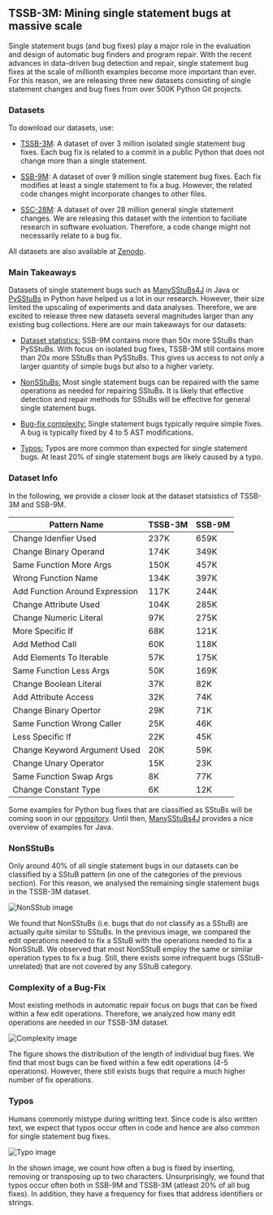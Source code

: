 ## TSSB-3M: Mining single statement bugs at massive scale

Single statement bugs (and bug fixes) play a major role in the evaluation and design of automatic bug finders and
program repair. With the recent advances in data-driven
bug detection and repair, single statement bug fixes at the scale of millionth examples become more important than ever. For this reason, we are releasing three new
datasets consisting of single statement changes and bug fixes from over 500K Python Git projects.

### Datasets
To download our datasets, use:

* [TSSB-3M](https://tssb3m.s3.eu-west-1.amazonaws.com/tssb_data_3M.zip): A dataset of over 3 million isolated single statement bug fixes. Each bug fix is related to a commit in a public Python that does not change more than a single statement.

* [SSB-9M](https://tssb3m.s3.eu-west-1.amazonaws.com/ssb_data_9M.zip): A dataset of over 9 million single statement bug fixes. Each fix modifies at least a single statement to fix a bug. However, the related code changes might incorporate changes to other files.

* [SSC-28M](https://tssb3m.s3.eu-west-1.amazonaws.com/ssc_data_28M.zip): A dataset of over 28 million general single statement changes. We are releasing this dataset with the intention to faciliate research in software evoluation. Therefore, a code change might not necessarily relate to a bug fix.

All datasets are also available at [Zenodo](https://zenodo.org/record/5845439).

### Main Takeaways
Datasets of single statement bugs such as [ManySStuBs4J](https://github.com/mast-group/mineSStuBs) in Java or [PySStuBs](https://zenodo.org/record/4589607) in Python have helped us a lot in our research. However, their size limited the upscaling of experiments and data analyses. Therefore, we are excited to release three new datasets several magnitudes larger than any existing bug collections.
Here are our main takeaways for our datasets:
* [Dataset statistics:](#dataset-info) SSB-9M contains more than 50x more SStuBs than PySStuBs. With focus on isolated bug fixes, TSSB-3M still contains more than 20x more SStuBs than PySStuBs. This gives us access to not only a larger quantity of simple bugs but also
to a higher variety.

* [NonSStuBs:](#nonsstubs) Most single statement bugs can be repaired with the same operations as needed for repairing SStuBs. It is likely that effective detection and repair methods for SStuBs will be effective for general single statement bugs.

* [Bug-fix complexity:](#complexity-of-a-bug-fix) Single statement bugs typically require simple fixes. A bug is typically fixed by 4 to 5 AST modifications.

* [Typos:](#typos) Typos are more common than expected for single statement bugs. At least 20% of single statement bugs are likely caused by a typo.

### Dataset Info
In the following, we provide a closer look at the dataset statsistics of TSSB-3M and SSB-9M.

Pattern Name	|	TSSB-3M|	SSB-9M     
----------------|----------------|-----------------------
Change Idenfier Used  	|   237K	|      659K      
Change Binary Operand  	|   174K	|      349K      
Same Function More Args 	|   150K	|      457K   
Wrong Function Name    	|   134K	|      397K
Add Function Around Expression 	|   117K	|      244K 
Change Attribute Used 	|   104K	|      285K      
Change Numeric Literal 	|   97K	|      275K 
More Specific If  	|   68K	|      121K
Add Method Call  	|   60K	|      118K          	
Add Elements To Iterable  	|   57K	|      175K
Same Function Less Args 	|   50K	|      169K     
Change Boolean Literal  	|   37K	|      82K
Add Attribute Access  	|   32K	|      74K
Change Binary Opertor  	|   29K	|      71K
Same Function Wrong Caller  	|   25K	|      46K
Less Specific If   	|   22K	|      45K
Change Keyword Argument Used  	|   20K	|      59K
Change Unary Operator 	|   15K	|      23K
Same Function Swap Args 	|   8K	|      77K
Change Constant Type	|   6K	|   12K  

Some examples for Python bug fixes that are classified as SStuBs will be coming soon in our [repository](https://github.com/cedricrupb/TSSB3M). Until then, [ManySStuBs4J](https://github.com/mast-group/mineSStuBs) provides a nice overview of examples for Java.

### NonSStuBs
Only around 40% of all single statement bugs in our datasets can be classified by a SStuB pattern (in one of the categories of the previous section). For this reason, we analysed the remaining single statement bugs in the TSSB-3M dataset.

![NonSStub image](/TSSB3M/assets/nonsstub.png)

We found that NonSStuBs (i.e. bugs that do not classify as a SStuB) are actually quite similar to SStuBs. In the previous image, we compared the edit operations needed to fix a SStuB with the operations needed to fix a NonSStuB. 
We observed that most NonSStuB employ the same or similar operation types to fix a bug. Still, there exists some infrequent bugs (SStuB-unrelated) that are not covered by any SStuB category.

### Complexity of a Bug-Fix
Most existing methods in automatic repair focus on bugs
that can be fixed within a few edit operations. Therefore, we analyzed how many edit operations are needed in our TSSB-3M dataset.

![Complexity image](/TSSB3M/assets/complexity.png)

The figure shows the distribution of the length of individual bug fixes. We find that most bugs can be fixed within a few edit operations (4-5 operations). However, there still exists bugs that require a much higher number of fix operations.

### Typos
Humans commonly mistype during writting text. Since code is also written text, we expect that typos occur often in code and hence are also common for single statement bug fixes.

![Typo image](/TSSB3M/assets/typos.png)

In the shown image, we count how often a bug is fixed by inserting, removing or transposing up to two characters. Unsurprisingly, we found that typos occur often both in SSB-9M and TSSB-3M (atleast 20% of all bug fixes). In addition, they have a frequency for fixes that address identifiers or strings.
